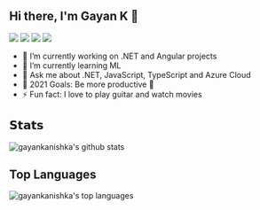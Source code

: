 ## Hi there, I'm Gayan K 👋

[![](https://img.shields.io/badge/-@gayankanishka-%23181717?style=flat-square&logo=github)](https://github.com/gayankanishka)
[![](https://img.shields.io/badge/-Gayan%20Kanishka%20Wijetunga-blue?style=flat-square&logo=Linkedin&logoColor=white&link=https://www.linkedin.com/in/gayan-kanishka-wijetunga-82740078/)](https://www.linkedin.com/in/gayan-kanishka-wijetunga-82740078/)
[![](https://img.shields.io/website?color=0ab9e6&style=flat-square&up_message=gayankanishka.github.io&url=https%3A%2F%2Fgayankanishka.github.io)](https://gayankanishka.github.io/)
[![](https://img.shields.io/badge/-@gayan_wijetunga-%23181717?style=flat-square&logo=instagram)](https://www.instagram.com/gayan_wijetunga/)

- 🔭 I’m currently working on .NET and Angular projects
- 🌱 I’m currently learning ML
- 💬 Ask me about .NET, JavaScript, TypeScript and Azure Cloud
- 🥅 2021 Goals: Be more productive :see_no_evil:
- ⚡ Fun fact: I love to play guitar and watch movies

## 𝗦𝘁𝗮𝘁𝘀

![gayankanishka's github stats](https://github-readme-stats.vercel.app/api?username=gayankanishka&show_icons=true&theme=radical&count_private=true)

## Top Languages

![gayankanishka's top languages](https://github-readme-stats.vercel.app/api/top-langs/?username=gayankanishka)

